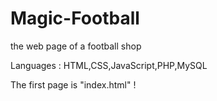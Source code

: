 # Magic-Football
the web page of a football shop

Languages : HTML,CSS,JavaScript,PHP,MySQL

The first page is "index.html" ! 
